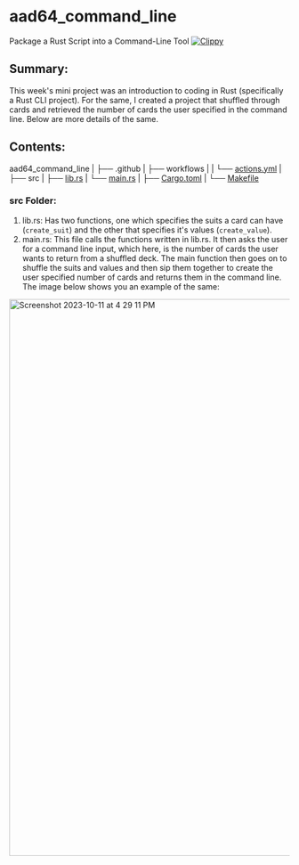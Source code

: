 # aad64_command_line
Package a Rust Script into a Command-Line Tool
[![Clippy](https://github.com/nogibjj/aad64_command_line/actions/workflows/actions.yml/badge.svg)](https://github.com/nogibjj/aad64_command_line/actions/workflows/actions.yml)

## Summary:
This week's mini project was an introduction to coding in Rust (specifically a Rust CLI project). For the same, I created a project that shuffled through cards and retrieved the number of cards the user specified in the command line. Below are more details of the same.

## Contents: 
aad64_command_line
    |
    ├── .github
    |     ├── workflows
    |     |      └── [actions.yml](https://github.com/nogibjj/aad64_command_line/actions/workflows/actions.yml)
    |
    ├── src
    |     ├── [lib.rs](https://github.com/nogibjj/aad64_command_line/src/lib.rs)
    |     └── [main.rs](https://github.com/nogibjj/aad64_command_line/src/main.rs)
    |
    ├── [Cargo.toml](https://github.com/nogibjj/aad64_command_line/Cargo.toml)
    |
    └── [Makefile](https://github.com/nogibjj/aad64_command_line/Makefile)


### src Folder:
1. lib.rs: Has two functions, one which specifies the suits a card can have (`create_suit`) and the other that specifies it's values (`create_value`).
2. main.rs: This file calls the functions written in lib.rs. It then asks the user for a command line input, which here, is the number of cards the user wants to return from a shuffled deck. The main function then goes on to shuffle the suits and values and then sip them together to create the user specified number of cards and returns them in the command line. The image below shows you an example of the same:

<img width="1000" alt="Screenshot 2023-10-11 at 4 29 11 PM" src="https://github.com/nogibjj/aad64_command_line/assets/143753050/95da4673-9f98-4b97-9a41-c07ae93f7b10">


